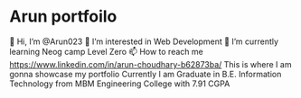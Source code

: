 # Arun portfoilo
👋 Hi, I’m @Arun023
👀 I’m interested in Web Development
🌱 I’m currently learning Neog camp Level Zero
📫 How to reach me https://www.linkedin.com/in/arun-choudhary-b62873ba/
This is where I am gonna showcase my portfolio
Currently I am Graduate in B.E. Information Technology from MBM Engineering College with 7.91 CGPA